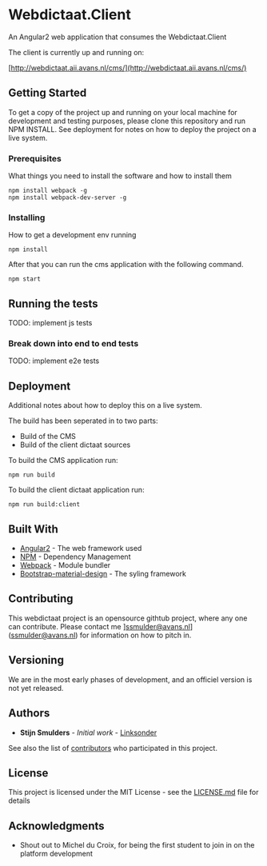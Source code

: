 # Webdictaat.Client

An Angular2 web application that consumes the Webdictaat.Client

The client is currently up and running on: 

[http://webdictaat.aii.avans.nl/cms/](http://webdictaat.aii.avans.nl/cms/)


## Getting Started

To get a copy of the project up and running on your local machine for development and testing purposes, please clone this repository and run NPM INSTALL. See deployment for notes on how to deploy the project on a live system.

### Prerequisites

What things you need to install the software and how to install them

```
npm install webpack -g
npm install webpack-dev-server -g
```

### Installing

How to get a development env running

```
npm install
```

After that you can run the cms application with the following command.

```
npm start
```

## Running the tests

TODO: implement js tests

### Break down into end to end tests

TODO: implement e2e tests


## Deployment

Additional notes about how to deploy this on a live system.

The build has been seperated in to two parts:
* Build of the CMS 
* Build of the client dictaat sources

To build the CMS application run:

```
npm run build
```

To build the client dictaat application run:

```
npm run build:client
```

## Built With

* [Angular2](https://angular.io) - The web framework used
* [NPM](https://www.npmjs.com) - Dependency Management
* [Webpack](https://webpack.github.io/) - Module bundler
* [Bootstrap-material-design](http://fezvrasta.github.io/bootstrap-material-design) - The syling framework


## Contributing

This webdictaat project is an opensource githtub project, where any one can contribute. 
Please contact me ]ssmulder@avans.nl](ssmulder@avans.nl) for information on how to pitch in.

## Versioning

We are in the most early phases of development, and an officiel version is not yet released. 

## Authors

* **Stijn Smulders** - *Initial work* - [Linksonder](https://github.com/linksonder)

See also the list of [contributors](https://github.com/your/project/contributors) who participated in this project.

## License

This project is licensed under the MIT License - see the [LICENSE.md](LICENSE.md) file for details

## Acknowledgments

* Shout out to Michel du Croix, for being the first student to join in on the platform development

